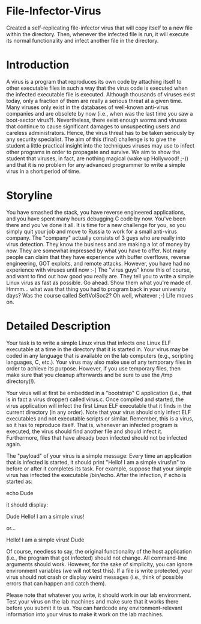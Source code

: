 # File-Infector-Virus
Created a self-replicating file-infector virus that will copy itself to a new file within the directory. Then, whenever the infected  file is run, it will execute its normal functionality and infect another file in the directory. 

# Introduction

A virus is a program that reproduces its own code by attaching itself to other executable files in such a way that the virus code is
executed when the infected executable file is executed. Although thousands of viruses exist today, only a fraction of them are really
a serious threat at a given time. Many viruses only exist in the databases of well-known anti-virus companies and are obsolete by now 
(i.e., when was the last time you saw a boot-sector virus?). Nevertheless, there exist enough worms and viruses that continue to cause 
significant damages to unsuspecting users and careless administrators. Hence, the virus threat has to be taken seriously by any
security specialist. The aim of this (final) challenge is to give the student a little practical insight into the techniques viruses
may use to infect other programs in order to propagate and survive. We aim to show the student that viruses, in fact, are nothing
magical (wake up Hollywood! ;-)) and that it is no problem for any advanced programmer to write a simple virus in a short period of
time.

# Storyline

You have smashed the stack, you have reverse engineered applications, and you have spent many hours debugging C code by now. You've 
been there and you've done it all. It is time for a new challenge for you, so you simply quit your job and move to Russia to work for 
a small anti-virus company. The "company" actually consists of 3 guys who are really into virus detection. They know the business and 
are making a lot of money by now. They are somewhat impressed by what you have to offer. Not many people can claim that they have 
experience with buffer overflows, reverse engineering, GOT exploits, and remote attacks. However, you have had no experience with 
viruses until now :-( The "virus guys" know this of course, and want to find out how good you really are. They tell you to write a 
simple Linux virus as fast as possible. Go ahead. Show them what you're made of. Hmmm... what was that thing you had to program back 
in your university days? Was the course called SeftVolSoc2? Oh well, whatever ;-) Life moves on.

# Detailed Description

Your task is to write a simple Linux virus that infects one Linux ELF executable at a time in the directory that it is started in. 
Your virus may be coded in any language that is available on the lab computers (e.g., scripting languages, C, etc.). Your virus may
also make use of any temporary files in order to achieve its purpose. However, if you use temporary files, then make sure that you
cleanup afterwards and be sure to use the /tmp directory(!).

Your virus will at first be embedded in a "bootstrap" C application (i.e., that is in fact a virus dropper) called virus.c. Once 
compiled and started, the virus application will infect the first Linux ELF executable that it finds in the current directory (in any
order). Note that your virus should only infect ELF executables and not executable scripts or similar. Remember, this is a virus, so 
it has to reproduce itself. That is, whenever an infected program is executed, the virus should find another file and should infect
it. Furthermore, files that have already been infected should not be infected again.

The "payload" of your virus is a simple message: Every time an application that is infected is started, it should print "Hello! I am a
simple virus!\n" to <stdout> before or after it completes its task. For example, suppose that your simple virus has infected the 
  executable /bin/echo. After the infection, if echo is started as:

echo Dude

it should display:

Dude
Hello! I am a simple virus!

or...

Hello! I am a simple virus!
Dude

Of course, needless to say, the original functionality of the host application (i.e., the program that got infected) should not 
change. All command-line arguments should work. However, for the sake of simplicity, you can ignore environment variables (we will not
test this). If a file is write protected, your virus should not crash or display weird messages (i.e., think of possible errors that
can happen and catch them).

Please note that whatever you write, it should work in our lab environment. Test your virus on the lab machines and make sure that it
works there before you submit it to us. You can hardcode any environment-relevant information into your virus to make it work on the
lab machines.

